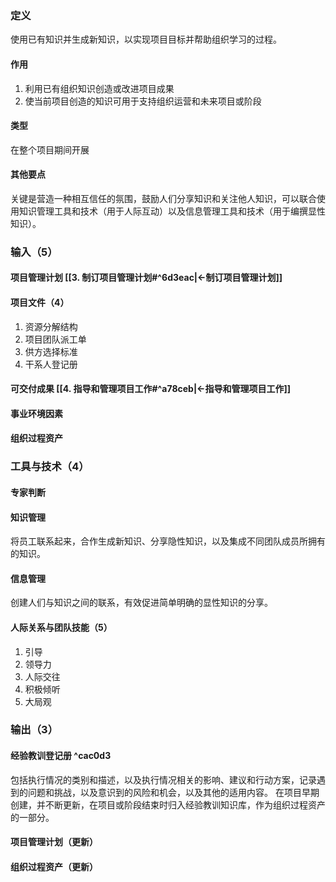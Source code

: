 ### 定义
使用已有知识并生成新知识，以实现项目目标并帮助组织学习的过程。
#### 作用
1. 利用已有组织知识创造或改进项目成果
2. 使当前项目创造的知识可用于支持组织运营和未来项目或阶段
#### 类型
在整个项目期间开展
#### 其他要点
关键是营造一种相互信任的氛围，鼓励人们分享知识和关注他人知识，可以联合使用知识管理工具和技术（用于人际互动）以及信息管理工具和技术（用于编撰显性知识）。
### 输入（5）
#### 项目管理计划 [[3. 制订项目管理计划#^6d3eac|<-制订项目管理计划]]
#### 项目文件（4）
1. 资源分解结构
2. 项目团队派工单
3. 供方选择标准
4. 干系人登记册
#### 可交付成果 [[4. 指导和管理项目工作#^a78ceb|<-指导和管理项目工作]]
#### 事业环境因素
#### 组织过程资产
### 工具与技术（4）
#### 专家判断
#### 知识管理
将员工联系起来，合作生成新知识、分享隐性知识，以及集成不同团队成员所拥有的知识。
#### 信息管理
创建人们与知识之间的联系，有效促进简单明确的显性知识的分享。
#### 人际关系与团队技能（5）
1. 引导
2. 领导力
3. 人际交往
4. 积极倾听
5. 大局观
### 输出（3）
#### 经验教训登记册 ^cac0d3
包括执行情况的类别和描述，以及执行情况相关的影响、建议和行动方案，记录遇到的问题和挑战，以及意识到的风险和机会，以及其他的适用内容。
在项目早期创建，并不断更新，在项目或阶段结束时归入经验教训知识库，作为组织过程资产的一部分。
#### 项目管理计划（更新）
#### 组织过程资产（更新）
